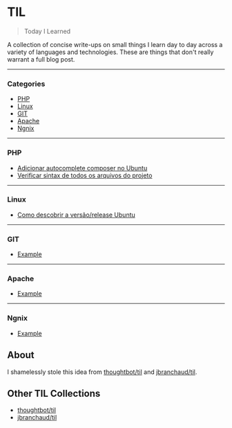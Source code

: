 # TIL

> Today I Learned

A collection of concise write-ups on small things I learn day to day across a variety of languages and technologies. These are things that don't really warrant a full blog post.

---

### Categories

* [PHP](#php)
* [Linux](#linux)
* [GIT](#git)
* [Apache](#apache)
* [Ngnix](#ngnix)

---

### PHP

- [Adicionar autocomplete composer no Ubuntu](PHP/autocomplete-composer.md)
- [Verificar sintax de todos os arquivos do projeto](PHP/sintax-projeto.md)

---

### Linux

- [Como descobrir a versão/release Ubuntu](Linux/version-os.md)

---

### GIT

- [Example](GIT/file.md)

---

### Apache

- [Example](Apache/file.md)

---

### Ngnix

- [Example](Ngnix/file.md)

## About

I shamelessly stole this idea from [thoughtbot/til](https://github.com/thoughtbot/til) and [jbranchaud/til](https://github.com/jbranchaud/til).

## Other TIL Collections

* [thoughtbot/til](https://github.com/thoughtbot/til)
* [jbranchaud/til](https://github.com/jbranchaud/til)
